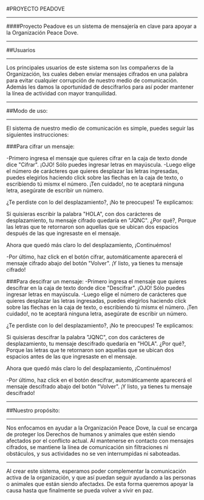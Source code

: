 #PROYECTO PEADOVE
***
####Proyecto Peadove es un sistema de mensajería en clave para apoyar a la Organización Peace Dove.
***

##Usuarios
***
Los principales usuarios de este sistema son lxs compañerxs de la Organización, lxs cuales deben enviar mensajes cifrados en una palabra para evitar cualquier corrupción de nuestro medio de comunicación. Además les damos la oportunidad de descifrarlos para así poder mantener la línea de actividad con mayor tranquilidad.
***

##Modo de uso:
***
El sistema de nuestro medio de comunicación es simple, puedes seguir las siguientes instrucciones:

###Para cifrar un mensaje:

-Primero ingresa el mensaje que quieres cifrar en la caja de texto donde dice "Cifrar". ¡OJO! Sólo puedes ingresar letras en mayúscula.
-Luego elige el número de carácteres que quieres desplazar las letras ingresadas, puedes elegirlos haciendo click sobre las flechas en la caja de texto, o escribiendo tú mismx el número. ¡Ten cuidado!, no te aceptará ninguna letra, asegúrate de escribir un número.

¿Te perdiste con lo del desplazamiento?, ¡No te preocupes! Te explicamos:

Si quisieras escribir la palabra "HOLA", con dos carácteres de desplazamiento, tu mensaje cifrado quedaría en "JQNC". ¿Por qué?, Porque las letras que te retornaron son aquellas que se ubican dos espacios después de las que ingresaste en el mensaje.

Ahora que quedó más claro lo del desplazamiento, ¡Continuémos!

-Por último, haz click en el botón cifrar, automáticamente aparecerá el mensaje cifrado abajo del botón "Volver". ¡Y listo, ya tienes tu mensaje cifrado!


###Para descifrar un mensaje:
-Primero ingresa el mensaje que quieres descifrar en la caja de texto donde dice "Descifrar". ¡OJO! Sólo puedes ingresar letras en mayúscula.
-Luego elige el número de carácteres que quieres desplazar las letras ingresadas, puedes elegirlos haciendo click sobre las flechas en la caja de texto, o escribiendo tú mismx el número. ¡Ten cuidado!, no te aceptará ninguna letra, asegúrate de escribir un número.

¿Te perdiste con lo del desplazamiento?, ¡No te preocupes! Te explicamos:

Si quisieras descifrar la palabra "JQNC", con dos carácteres de desplazamiento, tu mensaje descifrado quedaría en "HOLA". ¿Por qué?, Porque las letras que te retornaron son aquellas que se ubican dos espacios antes de las que ingresaste en el mensaje.

Ahora que quedó más claro lo del desplazamiento, ¡Continuémos!

-Por último, haz click en el botón descifrar, automáticamente aparecerá el mensaje descifrado abajo del botón "Volver". ¡Y listo, ya tienes tu mensaje descifrado!
***

##Nuestro propósito:
***
Nos enfocamos en ayudar a la Organización Peace Dove, la cual se encarga de proteger los Derechos de humanos y animales que estén siendo afectados por el conflicto actual. Al mantenerse en contacto con mensajes cifrados, se mantiene la línea de comunicación sin filtraciones ni obstáculos, y sus actividades no se ven interrumpidas ni saboteadas.
***



Al crear este sistema, esperamos poder complementar la comunicación activa de la organización, y que así puedan seguir ayudando a las personas o animales que están siendo afectadxs. De esta forma queremos apoyar la causa hasta que finalmente se pueda volver a vivir en paz.
